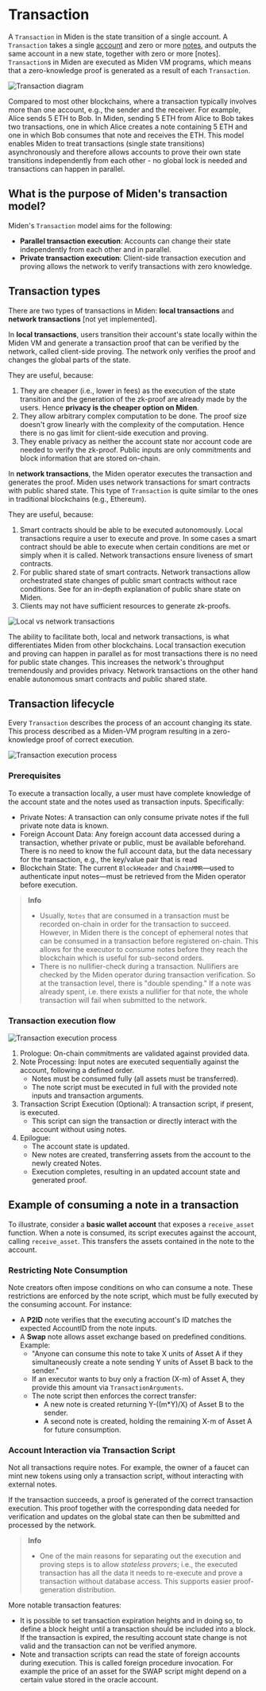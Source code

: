 # Transaction

A `Transaction` in Miden is the state transition of a single account. A `Transaction` takes a single [account](accounts.md) and zero or more [notes](notes.md), and outputs the same account in a new state, together with zero or more [notes]. `Transaction`s in Miden are executed as Miden VM programs, which means that a zero-knowledge proof is generated as a result of each `Transaction`.

![Transaction diagram](../img/architecture/transaction/transaction-diagram.png)

Compared to most other blockchains, where a transaction typically involves more than one account, e.g., the sender and the receiver. For example, Alice sends 5 ETH to Bob. In Miden, sending 5 ETH from Alice to Bob takes two transactions, one in which Alice creates a note containing 5 ETH and one in which Bob consumes that note and receives the ETH. This model enables Miden to treat transactions (single state transitions) asynchronously and therefore allows accounts to prove their own state transitions independently from each other - no global lock is needed and transactions can happen in parallel.

## What is the purpose of Miden's transaction model?

Miden's `Transaction` model aims for the following:

- **Parallel transaction execution**: Accounts can change their state independently from each other and in parallel.
- **Private transaction execution**: Client-side transaction execution and proving allows the network to verify transactions with zero knowledge.

## Transaction types

There are two types of transactions in Miden: **local transactions** and **network transactions** [not yet implemented].

In **local transactions**, users transition their account's state locally within the Miden VM and generate a transaction proof that can be verified by the network, called client-side proving. The network only verifies the proof and changes the global parts of the state.

They are useful, because:

1. They are cheaper (i.e., lower in fees) as the execution of the state transition and the generation of the zk-proof are already made by the users. Hence **privacy is the cheaper option on Miden**.
2. They allow arbitrary complex computation to be done. The proof size doesn't grow linearly with the complexity of the computation. Hence there is no gas limit for client-side execution and proving.
3. They enable privacy as neither the account state nor account code are needed to verify the zk-proof. Public inputs are only commitments and block information that are stored on-chain.

In **network transactions**, the Miden operator executes the transaction and generates the proof. Miden uses network transactions for smart contracts with public shared state. This type of `Transaction` is quite similar to the ones in traditional blockchains (e.g., Ethereum).

They are useful, because:

1. Smart contracts should be able to be executed autonomously. Local transactions require a user to execute and prove. In some cases a smart contract should be able to execute when certain conditions are met or simply when it is called. Network transactions ensure liveness of smart contracts.
2. For public shared state of smart contracts. Network transactions allow orchestrated state changes of public smart contracts without race conditions. See <here> for an in-depth explanation of public share state on Miden.
3. Clients may not have sufficient resources to generate zk-proofs.

![Local vs network transactions](../img/architecture/transaction/local-vs-network-transaction.png)

The ability to facilitate both, local and network transactions, is what differentiates Miden from other blockchains. Local transaction execution and proving can happen in parallel as for most transactions there is no need for public state changes. This increases the network's throughput tremendously and provides privacy. Network transactions on the other hand enable autonomous smart contracts and public shared state.

## Transaction lifecycle

Every `Transaction` describes the process of an account changing its state. This process described as a Miden-VM program resulting in a zero-knowledge proof of correct execution.

![Transaction execution process](../img/architecture/transaction/transaction-execution-process.png)

### Prerequisites
To execute a transaction locally, a user must have complete knowledge of the account state and the notes used as transaction inputs. Specifically:

- Private Notes: A transaction can only consume private notes if the full private note data is known.
- Foreign Account Data: Any foreign account data accessed during a transaction, whether private or public, must be available beforehand. There is no need to know the full account data, but the data necessary for the transaction, e.g., the key/value pair that is read
- Blockchain State: The current `BlockHeader` and `ChainMMR`—used to authenticate input notes—must be retrieved from the Miden operator before execution.

> **Info**
> - Usually, `Notes` that are consumed in a transaction must be recorded on-chain in order for the transaction to succeed. However, in Miden there is the concept of ephemeral notes that can be consumed in a transaction before registered on-chain. <link to notes chapter ephemeral notes> This allows for the executor to consume notes before they reach the blockchain which is useful for sub-second orders.
> - There is no nullifier-check during a transaction. Nullifiers are checked by the Miden operator during transaction verification. So at the transaction level, there is "double spending." If a note was already spent, i.e. there exists a nullifier for that note, the whole transaction will fail when submitted to the network.

### Transaction execution flow

![Transaction execution process](../img/architecture/transaction/transaction-program.png)

1. Prologue: On-chain commitments are validated against provided data.
2. Note Processing: Input notes are executed sequentially against the account, following a defined order.
    - Notes must be consumed fully (all assets must be transferred).
    - The note script must be executed in full with the provided note inputs and transaction arguments.
3. Transaction Script Execution (Optional): A transaction script, if present, is executed.
    - This script can sign the transaction or directly interact with the account without using notes.
4. Epilogue:
    - The account state is updated.
    - New notes are created, transferring assets from the account to the newly created Notes.
    - Execution completes, resulting in an updated account state and generated proof.

## Example of consuming a note in a transaction
To illustrate, consider a **basic wallet account** that exposes a `receive_asset` function. When a note is consumed, its script executes against the account, calling `receive_asset`. This transfers the assets contained in the note to the account.

### Restricting Note Consumption
Note creators often impose conditions on who can consume a note. These restrictions are enforced by the note script, which must be fully executed by the consuming account. For instance:

- A **P2ID** note verifies that the executing account's ID matches the expected AccountID from the note inputs.
- A **Swap** note allows asset exchange based on predefined conditions. Example:
    - "Anyone can consume this note to take X units of Asset A if they simultaneously create a note sending Y units of Asset B back to the sender."
    - If an executor wants to buy only a fraction (X-m) of Asset A, they provide this amount via `TransactionArguments`.
    - The note script then enforces the correct transfer:
        - A new note is created returning Y-((m*Y)/X) of Asset B to the sender.
        - A second note is created, holding the remaining X-m of Asset A for future consumption.

### Account Interaction via Transaction Script
Not all transactions require notes. For example, the owner of a faucet can mint new tokens using only a transaction script, without interacting with external notes.

If the transaction succeeds, a proof is generated of the correct transaction execution. This proof together with the corresponding data needed for verification and updates on the global state can then be submitted and processed by the network.

> **Info**
> - One of the main reasons for separating out the execution and proving steps is to allow _stateless provers_; i.e., the executed transaction has all the data it needs to re-execute and prove a transaction without database access. This supports easier proof-generation distribution.

More notable transaction features:

- It is possible to set transaction expiration heights and in doing so, to define a block height until a transaction should be included into a block. If the transaction is expired, the resulting account state change is not valid and the transaction can not be verified anymore.
- Note and transaction scripts can read the state of foreign accounts during execution. This is called foreign procedure invocation. For example the price of an asset for the SWAP script might depend on a certain value stored in the oracle account.
